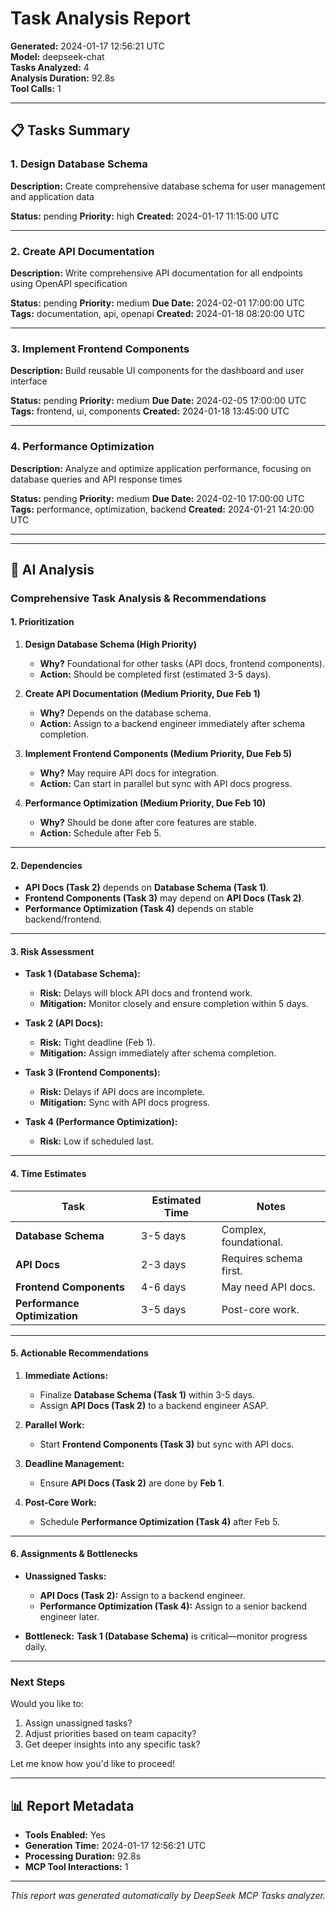 # Task Analysis Report

**Generated:** 2024-01-17 12:56:21 UTC  
**Model:** deepseek-chat  
**Tasks Analyzed:** 4  
**Analysis Duration:** 92.8s  
**Tool Calls:** 1  

---

## 📋 Tasks Summary

### 1. Design Database Schema

**Description:** Create comprehensive database schema for user management and application data

**Status:** pending
**Priority:** high
**Created:** 2024-01-17 11:15:00 UTC

---

### 2. Create API Documentation

**Description:** Write comprehensive API documentation for all endpoints using OpenAPI specification

**Status:** pending
**Priority:** medium
**Due Date:** 2024-02-01 17:00:00 UTC
**Tags:** documentation, api, openapi
**Created:** 2024-01-18 08:20:00 UTC

---

### 3. Implement Frontend Components

**Description:** Build reusable UI components for the dashboard and user interface

**Status:** pending
**Priority:** medium
**Due Date:** 2024-02-05 17:00:00 UTC
**Tags:** frontend, ui, components
**Created:** 2024-01-18 13:45:00 UTC

---

### 4. Performance Optimization

**Description:** Analyze and optimize application performance, focusing on database queries and API response times

**Status:** pending
**Priority:** medium
**Due Date:** 2024-02-10 17:00:00 UTC
**Tags:** performance, optimization, backend
**Created:** 2024-01-21 14:20:00 UTC

---

---

## 🤖 AI Analysis

### **Comprehensive Task Analysis & Recommendations**

#### **1. Prioritization**
1. **Design Database Schema (High Priority)**  
   - **Why?** Foundational for other tasks (API docs, frontend components).  
   - **Action:** Should be completed first (estimated 3-5 days).  

2. **Create API Documentation (Medium Priority, Due Feb 1)**  
   - **Why?** Depends on the database schema.  
   - **Action:** Assign to a backend engineer immediately after schema completion.  

3. **Implement Frontend Components (Medium Priority, Due Feb 5)**  
   - **Why?** May require API docs for integration.  
   - **Action:** Can start in parallel but sync with API docs progress.  

4. **Performance Optimization (Medium Priority, Due Feb 10)**  
   - **Why?** Should be done after core features are stable.  
   - **Action:** Schedule after Feb 5.  

---

#### **2. Dependencies**
- **API Docs (Task 2)** depends on **Database Schema (Task 1)**.  
- **Frontend Components (Task 3)** may depend on **API Docs (Task 2)**.  
- **Performance Optimization (Task 4)** depends on stable backend/frontend.  

---

#### **3. Risk Assessment**
- **Task 1 (Database Schema):**  
  - **Risk:** Delays will block API docs and frontend work.  
  - **Mitigation:** Monitor closely and ensure completion within 5 days.  

- **Task 2 (API Docs):**  
  - **Risk:** Tight deadline (Feb 1).  
  - **Mitigation:** Assign immediately after schema completion.  

- **Task 3 (Frontend Components):**  
  - **Risk:** Delays if API docs are incomplete.  
  - **Mitigation:** Sync with API docs progress.  

- **Task 4 (Performance Optimization):**  
  - **Risk:** Low if scheduled last.  

---

#### **4. Time Estimates**
| Task | Estimated Time | Notes |
|------|---------------|-------|
| **Database Schema** | 3-5 days | Complex, foundational. |
| **API Docs** | 2-3 days | Requires schema first. |
| **Frontend Components** | 4-6 days | May need API docs. |
| **Performance Optimization** | 3-5 days | Post-core work. |

---

#### **5. Actionable Recommendations**
1. **Immediate Actions:**  
   - Finalize **Database Schema (Task 1)** within 3-5 days.  
   - Assign **API Docs (Task 2)** to a backend engineer ASAP.  

2. **Parallel Work:**  
   - Start **Frontend Components (Task 3)** but sync with API docs.  

3. **Deadline Management:**  
   - Ensure **API Docs (Task 2)** are done by **Feb 1**.  

4. **Post-Core Work:**  
   - Schedule **Performance Optimization (Task 4)** after Feb 5.  

---

#### **6. Assignments & Bottlenecks**
- **Unassigned Tasks:**  
  - **API Docs (Task 2):** Assign to a backend engineer.  
  - **Performance Optimization (Task 4):** Assign to a senior backend engineer later.  

- **Bottleneck:** **Task 1 (Database Schema)** is critical—monitor progress daily.  

---

### **Next Steps**
Would you like to:  
1. Assign unassigned tasks?  
2. Adjust priorities based on team capacity?  
3. Get deeper insights into any specific task?  

Let me know how you'd like to proceed!

---

## 📊 Report Metadata

- **Tools Enabled:** Yes
- **Generation Time:** 2024-01-17 12:56:21 UTC
- **Processing Duration:** 92.8s
- **MCP Tool Interactions:** 1

---

*This report was generated automatically by DeepSeek MCP Tasks analyzer.*
